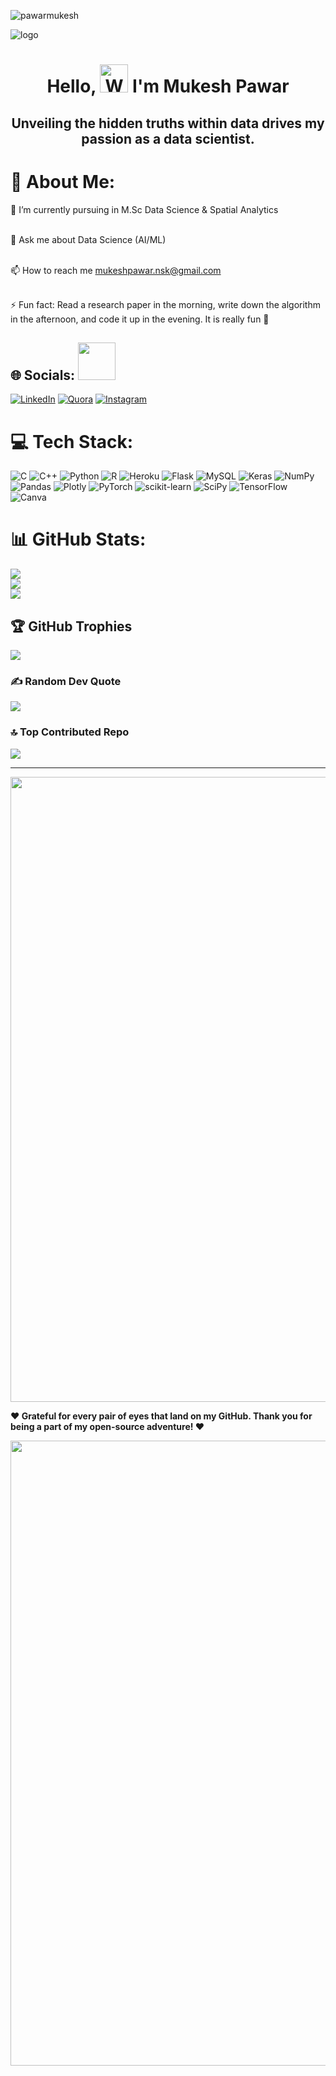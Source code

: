 <p align="left"> <img src="https://komarev.com/ghpvc/?username=pawarmukesh&label=Profile%20views&color=0e75b6&style=flat" alt="pawarmukesh" /> </p>

![logo](https://github.com/PawarMukesh/PawarMukesh/blob/mukesh/1626753867110.gif)

<h1 align="center"> Hello, <img src="https://em-content.zobj.net/source/animated-noto-color-emoji/356/waving-hand_1f44b.gif" 
         alt="Waving hand animated gif"
         height="45"
         width="45" /> I'm Mukesh Pawar
         
       
   <h2 align="center">        
<b>Unveiling the hidden truths within data drives my passion as a data scientist.</b> </h2>

<h2 align="center"> 
         
# 💫 About Me:
📝 I’m currently pursuing in M.Sc Data Science & Spatial Analytics<br><br>

💬 Ask me about Data Science (AI/ML)<br><br>

📫 How to reach me mukeshpawar.nsk@gmail.com<br><br>

⚡ Fun fact: Read a research paper in the morning, write down the algorithm in the afternoon, and code it up in the evening. It is really fun 🙂

## 🌐 Socials: <img src="https://media.giphy.com/media/LnQjpWaON8nhr21vNW/giphy.gif" width="60">
[![LinkedIn](https://img.shields.io/badge/LinkedIn-%230077B5.svg?logo=linkedin&logoColor=white)](https://www.linkedin.com/in/mukesh-pawar-0ba10114b/) [![Quora](https://img.shields.io/badge/Quora-%23B92B27.svg?logo=Quora&logoColor=white)](https://quora.com/profile/Mukesh-D-Pawar-1) 
[![Instagram](https://img.shields.io/badge/Instagram-%23E4405F.svg?logo=Instagram&logoColor=white)](https://instagram.com/_mukeshpawar_)


# 💻 Tech Stack:
![C](https://img.shields.io/badge/c-%2300599C.svg?style=for-the-badge&logo=c&logoColor=white) ![C++](https://img.shields.io/badge/c++-%2300599C.svg?style=for-the-badge&logo=c%2B%2B&logoColor=white) ![Python](https://img.shields.io/badge/python-3670A0?style=for-the-badge&logo=python&logoColor=ffdd54) ![R](https://img.shields.io/badge/r-%23276DC3.svg?style=for-the-badge&logo=r&logoColor=white) ![Heroku](https://img.shields.io/badge/heroku-%23430098.svg?style=for-the-badge&logo=heroku&logoColor=white) ![Flask](https://img.shields.io/badge/flask-%23000.svg?style=for-the-badge&logo=flask&logoColor=white) ![MySQL](https://img.shields.io/badge/mysql-%2300f.svg?style=for-the-badge&logo=mysql&logoColor=white) ![Keras](https://img.shields.io/badge/Keras-%23D00000.svg?style=for-the-badge&logo=Keras&logoColor=white) ![NumPy](https://img.shields.io/badge/numpy-%23013243.svg?style=for-the-badge&logo=numpy&logoColor=white) ![Pandas](https://img.shields.io/badge/pandas-%23150458.svg?style=for-the-badge&logo=pandas&logoColor=white) ![Plotly](https://img.shields.io/badge/Plotly-%233F4F75.svg?style=for-the-badge&logo=plotly&logoColor=white) ![PyTorch](https://img.shields.io/badge/PyTorch-%23EE4C2C.svg?style=for-the-badge&logo=PyTorch&logoColor=white) ![scikit-learn](https://img.shields.io/badge/scikit--learn-%23F7931E.svg?style=for-the-badge&logo=scikit-learn&logoColor=white) ![SciPy](https://img.shields.io/badge/SciPy-%230C55A5.svg?style=for-the-badge&logo=scipy&logoColor=%white) ![TensorFlow](https://img.shields.io/badge/TensorFlow-%23FF6F00.svg?style=for-the-badge&logo=TensorFlow&logoColor=white) ![Canva](https://img.shields.io/badge/Canva-%2300C4CC.svg?style=for-the-badge&logo=Canva&logoColor=white)

# 📊 GitHub Stats:
![](https://github-readme-stats.vercel.app/api?username=PawarMukesh&theme=gruvbox&hide_border=true&include_all_commits=true&count_private=true)<br/>
![](https://github-readme-streak-stats.herokuapp.com/?user=PawarMukesh&theme=gruvbox&hide_border=true)<br/>
![](https://github-readme-stats.vercel.app/api/top-langs/?username=PawarMukesh&theme=gruvbox&hide_border=true&include_all_commits=true&count_private=true&layout=compact)

## 🏆 GitHub Trophies
![](https://github-profile-trophy.vercel.app/?username=PawarMukesh&theme=juicyfresh&no-frame=true&no-bg=false&margin-w=4)

### ✍️ Random Dev Quote
![](https://quotes-github-readme.vercel.app/api?type=horizontal&theme=radical)

### 🔝 Top Contributed Repo
![](https://github-contributor-stats.vercel.app/api?username=PawarMukesh&limit=5&theme=gruvbox&combine_all_yearly_contributions=true)

---

<!-- Proudly created with GPRM ( https://gprm.itsvg.in ) -->

<img src="https://www.animatedimages.org/data/media/562/animated-line-image-0429.gif" width="1000px">
  
<b>❤️ Grateful for every pair of eyes that land on my GitHub. Thank you for being a part of my open-source adventure! ❤️</b>
</div>

<img src="https://www.animatedimages.org/data/media/562/animated-line-image-0429.gif" width="1000px">


<!-- Proudly created with GPRM ( https://gprm.itsvg.in ) -->

